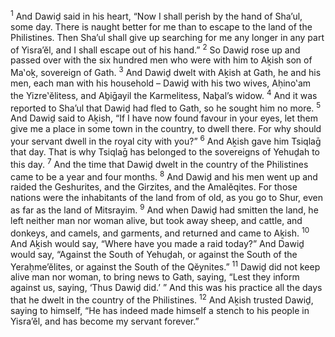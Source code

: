 <sup>1</sup> And Dawiḏ said in his heart, “Now I shall perish by the hand of Sha’ul, some day. There is naught better for me than to escape to the land of the Philistines. Then Sha’ul shall give up searching for me any longer in any part of Yisra’ĕl, and I shall escape out of his hand.”
<sup>2</sup> So Dawiḏ rose up and passed over with the six hundred men who were with him to Aḵish son of Ma‛oḵ, sovereign of Gath.
<sup>3</sup> And Dawiḏ dwelt with Aḵish at Gath, he and his men, each man with his household – Dawiḏ with his two wives, Aḥino‛am the Yizre‛ĕlitess, and Aḇiḡayil the Karmelitess, Naḇal’s widow.
<sup>4</sup> And it was reported to Sha’ul that Dawiḏ had fled to Gath, so he sought him no more.
<sup>5</sup> And Dawiḏ said to Aḵish, “If I have now found favour in your eyes, let them give me a place in some town in the country, to dwell there. For why should your servant dwell in the royal city with you?”
<sup>6</sup> And Aḵish gave him Tsiqlaḡ that day. That is why Tsiqlaḡ has belonged to the sovereigns of Yehuḏah to this day.
<sup>7</sup> And the time that Dawiḏ dwelt in the country of the Philistines came to be a year and four months.
<sup>8</sup> And Dawiḏ and his men went up and raided the Geshurites, and the Girzites, and the Amalĕqites. For those nations were the inhabitants of the land from of old, as you go to Shur, even as far as the land of Mitsrayim.
<sup>9</sup> And when Dawiḏ had smitten the land, he left neither man nor woman alive, but took away sheep, and cattle, and donkeys, and camels, and garments, and returned and came to Aḵish.
<sup>10</sup> And Aḵish would say, “Where have you made a raid today?” And Dawiḏ would say, “Against the South of Yehuḏah, or against the South of the Yeraḥme’ĕlites, or against the South of the Qĕynites.”
<sup>11</sup> Dawiḏ did not keep alive man nor woman, to bring news to Gath, saying, “Lest they inform against us, saying, ‘Thus Dawiḏ did.’ ” And this was his practice all the days that he dwelt in the country of the Philistines.
<sup>12</sup> And Aḵish trusted Dawiḏ, saying to himself, “He has indeed made himself a stench to his people in Yisra’ĕl, and has become my servant forever.”

